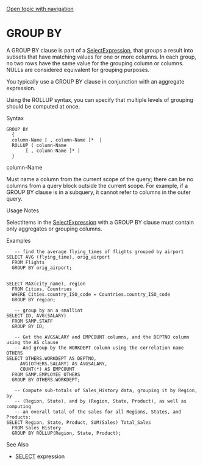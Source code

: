 [Open topic with navigation](../../../index.html#Shared/SQLReference/Clauses/GroupBy.html)

<a href="" id="Clauses.GroupBy"></a>[]()GROUP BY
================================================

A <span class="CodeFont">GROUP BY</span> clause is part of a <span class="ItalicFont">[SelectExpression](../Expressions/Select.html),</span> that groups a result into subsets that have matching values for one or more columns. In each group, no two rows have the same value for the grouping column or columns. NULLs are considered equivalent for grouping purposes.

You typically use a <span class="CodeFont">GROUP BY</span> clause in conjunction with an aggregate expression.

Using the <span class="CodeFont">ROLLUP</span> syntax, you can specify that multiple levels of grouping should be computed at once.

Syntax

``` FcnSyntax
GROUP BY 
  {
  column-Name [ , column-Name ]*  |
  ROLLUP ( column-Name 
       [ , column-Name ]* )
  }
```

column-Name

Must name a column from the current scope of the query; there can be no columns from a query block outside the current scope. For example, if a <span class="CodeFont">GROUP BY</span> clause is in a subquery, it cannot refer to columns in the outer query.

Usage Notes

<span class="ItalicFont">SelectItems</span> in the <span class="ItalicFont">[SelectExpression](../Expressions/Select.html)</span> with a <span class="CodeFont">GROUP BY</span> clause must contain only aggregates or grouping columns.

Examples

``` Example
   -- find the average flying_times of flights grouped by airport
SELECT AVG (flying_time), orig_airport
  FROM Flights
  GROUP BY orig_airport;


SELECT MAX(city_name), region
  FROM Cities, Countries
  WHERE Cities.country_ISO_code = Countries.country_ISO_code
  GROUP BY region;

   -- group by an a smallint
SELECT ID, AVG(SALARY)
  FROM SAMP.STAFF
  GROUP BY ID;

   -- Get the AVGSALARY and EMPCOUNT columns, and the DEPTNO column using the AS clause
   -- And group by the WORKDEPT column using the correlation name OTHERS
SELECT OTHERS.WORKDEPT AS DEPTNO,
     AVG(OTHERS.SALARY) AS AVGSALARY,
     COUNT(*) AS EMPCOUNT
  FROM SAMP.EMPLOYEE OTHERS
  GROUP BY OTHERS.WORKDEPT;

   -- Compute sub-totals of Sales_History data, grouping it by Region, by
   -- (Region, State), and by (Region, State, Product), as well as computing
   -- an overall total of the sales for all Regions, States, and Products:
SELECT Region, State, Product, SUM(Sales) Total_Sales
  FROM Sales_History 
  GROUP BY ROLLUP(Region, State, Product);
```

See Also

-   [<span class="CodeFont">SELECT</span>](../Expressions/Select.html) expression

 


